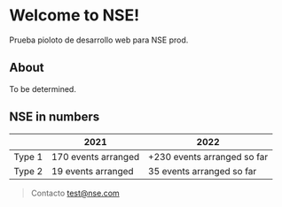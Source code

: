 # Welcome to NSE!

Prueba pioloto de desarrollo web para NSE prod.

## About
To be determined.

## NSE in numbers

|                |2021                          |2022                         |
|----------------|-------------------------------|-----------------------------|
|Type 1| 170 events arranged     |+230 events arranged so far            |
|Type 2          |19 events arranged            |35 events arranged so far          |



> Contacto test@nse.com
```
